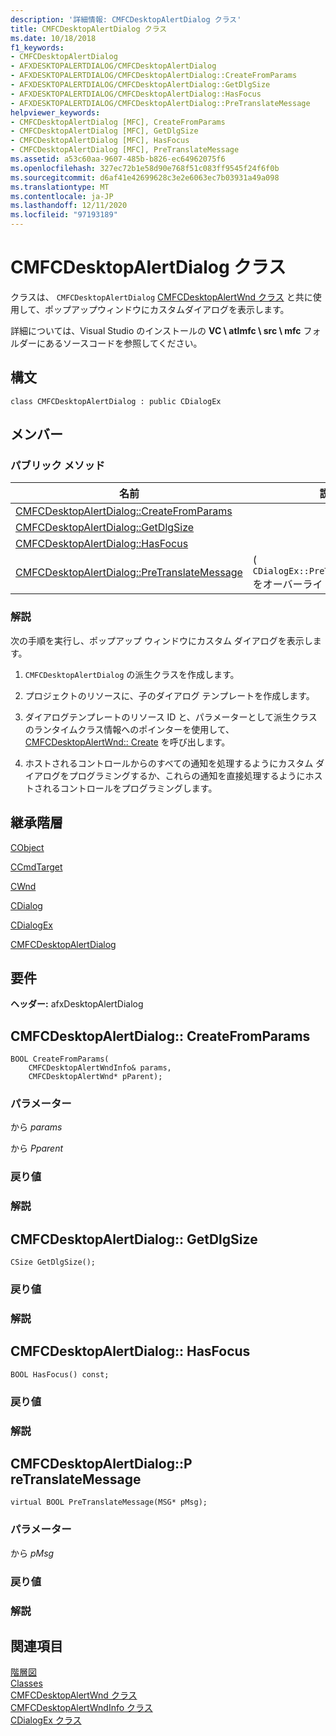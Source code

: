 ```yaml
---
description: '詳細情報: CMFCDesktopAlertDialog クラス'
title: CMFCDesktopAlertDialog クラス
ms.date: 10/18/2018
f1_keywords:
- CMFCDesktopAlertDialog
- AFXDESKTOPALERTDIALOG/CMFCDesktopAlertDialog
- AFXDESKTOPALERTDIALOG/CMFCDesktopAlertDialog::CreateFromParams
- AFXDESKTOPALERTDIALOG/CMFCDesktopAlertDialog::GetDlgSize
- AFXDESKTOPALERTDIALOG/CMFCDesktopAlertDialog::HasFocus
- AFXDESKTOPALERTDIALOG/CMFCDesktopAlertDialog::PreTranslateMessage
helpviewer_keywords:
- CMFCDesktopAlertDialog [MFC], CreateFromParams
- CMFCDesktopAlertDialog [MFC], GetDlgSize
- CMFCDesktopAlertDialog [MFC], HasFocus
- CMFCDesktopAlertDialog [MFC], PreTranslateMessage
ms.assetid: a53c60aa-9607-485b-b826-ec64962075f6
ms.openlocfilehash: 327ec72b1e58d90e768f51c083ff9545f24f6f0b
ms.sourcegitcommit: d6af41e42699628c3e2e6063ec7b03931a49a098
ms.translationtype: MT
ms.contentlocale: ja-JP
ms.lasthandoff: 12/11/2020
ms.locfileid: "97193189"
---
```

# <a name="cmfcdesktopalertdialog-class"></a>CMFCDesktopAlertDialog クラス

クラスは、 `CMFCDesktopAlertDialog` [CMFCDesktopAlertWnd クラス](../../mfc/reference/cmfcdesktopalertwnd-class.md) と共に使用して、ポップアップウィンドウにカスタムダイアログを表示します。

詳細については、Visual Studio のインストールの **VC \\ atlmfc \\ src \\ mfc** フォルダーにあるソースコードを参照してください。

## <a name="syntax"></a>構文

```
class CMFCDesktopAlertDialog : public CDialogEx
```

## <a name="members"></a>メンバー

### <a name="public-methods"></a>パブリック メソッド

|名前|説明|
|----------|-----------------|
|[CMFCDesktopAlertDialog::CreateFromParams](#createfromparams)||
|[CMFCDesktopAlertDialog::GetDlgSize](#getdlgsize)||
|[CMFCDesktopAlertDialog::HasFocus](#hasfocus)||
|[CMFCDesktopAlertDialog::PreTranslateMessage](#pretranslatemessage)|( `CDialogEx::PreTranslateMessage`をオーバーライドします)。|

### <a name="remarks"></a>解説

次の手順を実行し、ポップアップ ウィンドウにカスタム ダイアログを表示します。

1. `CMFCDesktopAlertDialog` の派生クラスを作成します。

1. プロジェクトのリソースに、子のダイアログ テンプレートを作成します。

1. ダイアログテンプレートのリソース ID と、パラメーターとして派生クラスのランタイムクラス情報へのポインターを使用して、 [CMFCDesktopAlertWnd:: Create](../../mfc/reference/cmfcdesktopalertwnd-class.md#create) を呼び出します。

1. ホストされるコントロールからのすべての通知を処理するようにカスタム ダイアログをプログラミングするか、これらの通知を直接処理するようにホストされるコントロールをプログラミングします。

## <a name="inheritance-hierarchy"></a>継承階層

[CObject](../../mfc/reference/cobject-class.md)

[CCmdTarget](../../mfc/reference/ccmdtarget-class.md)

[CWnd](../../mfc/reference/cwnd-class.md)

[CDialog](../../mfc/reference/cdialog-class.md)

[CDialogEx](../../mfc/reference/cdialogex-class.md)

[CMFCDesktopAlertDialog](../../mfc/reference/cmfcdesktopalertdialog-class.md)

## <a name="requirements"></a>要件

**ヘッダー:** afxDesktopAlertDialog

## <a name="cmfcdesktopalertdialogcreatefromparams"></a><a name="createfromparams"></a> CMFCDesktopAlertDialog:: CreateFromParams

```
BOOL CreateFromParams(
    CMFCDesktopAlertWndInfo& params,
    CMFCDesktopAlertWnd* pParent);
```

### <a name="parameters"></a>パラメーター

から *params*<br/>

から *Pparent*<br/>

### <a name="return-value"></a>戻り値

### <a name="remarks"></a>解説

## <a name="cmfcdesktopalertdialoggetdlgsize"></a><a name="getdlgsize"></a> CMFCDesktopAlertDialog:: GetDlgSize

```
CSize GetDlgSize();
```

### <a name="return-value"></a>戻り値

### <a name="remarks"></a>解説

## <a name="cmfcdesktopalertdialoghasfocus"></a><a name="hasfocus"></a> CMFCDesktopAlertDialog:: HasFocus

```
BOOL HasFocus() const;
```

### <a name="return-value"></a>戻り値

### <a name="remarks"></a>解説

## <a name="cmfcdesktopalertdialogpretranslatemessage"></a><a name="pretranslatemessage"></a> CMFCDesktopAlertDialog::P reTranslateMessage

```
virtual BOOL PreTranslateMessage(MSG* pMsg);
```

### <a name="parameters"></a>パラメーター

から *pMsg*<br/>

### <a name="return-value"></a>戻り値

### <a name="remarks"></a>解説

## <a name="see-also"></a>関連項目

[階層図](../../mfc/hierarchy-chart.md)<br/>
[Classes](../../mfc/reference/mfc-classes.md)<br/>
[CMFCDesktopAlertWnd クラス](../../mfc/reference/cmfcdesktopalertwnd-class.md)<br/>
[CMFCDesktopAlertWndInfo クラス](../../mfc/reference/cmfcdesktopalertwndinfo-class.md)<br/>
[CDialogEx クラス](../../mfc/reference/cdialogex-class.md)
